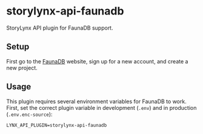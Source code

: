 # storylynx-api-faunadb

StoryLynx API plugin for FaunaDB support.

## Setup

First go to the [FaunaDB](https://fauna.com/) website, sign up for a new account, and create a new project.

<!-- Record the name of the project. We'll be adding it to the `LYNX_FAUNADB_PROJECT` environment variables below. -->

## Usage

This plugin requires several environment variables for FaunaDB to work. First, set the correct plugin variable in development (`.env`) and in production (`.env.enc-source`):

```
LYNX_API_PLUGIN=storylynx-api-faunadb
```
